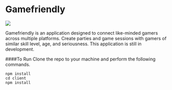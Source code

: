# Gamefriendly
<img src="https://img.shields.io/badge/platform-web-blue.svg">

Gamefriendly is an application designed to connect like-minded gamers across multiple platforms. Create parties and game sessions with gamers of similar skill level, age, and seriousness. This application is still in development. 

####To Run
Clone the repo to your machine and perform the following commands.
```
npm install
cd client
npm install
```
